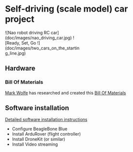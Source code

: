 # Self-driving (scale model) car project

<div style="width:50%">
  ![Nao robot driving RC car](doc/images/nao_driving_car.jpg)
  ![Ready, Set, Go !](doc/images/two_cars_on_the_starting_line.jpg)
</div>

## Hardware

### Bill Of Materials

[Mark Wolfe](https://github.com/wolfeidau) has researched and created this
[Bill Of Materials](https://docs.google.com/spreadsheets/d/e/2PACX-1vS4dDVcc-XSizIfDcnYqrwnpr3s2C9YOatZ-NBpMu1980PFuvVG0G8UBcrAg2bCNygeN5uCzEMGMFT9/pubhtml)

## Software installation

[Detailed software installation instructions](doc/software_install.md)

- Configure BeagleBone Blue
- Install ArduRover (flight controller)
- Install DroneKit (or similar)
- Install Video streaming
